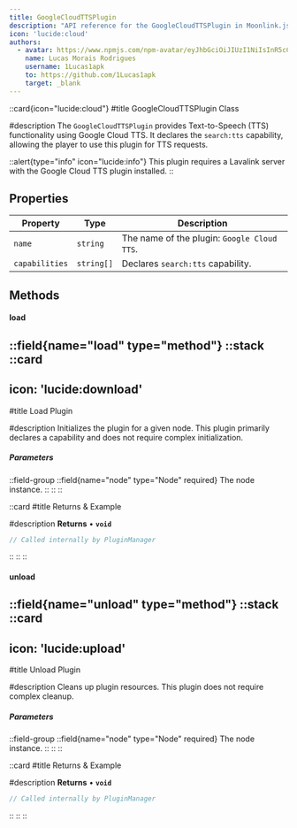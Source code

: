```yaml
---
title: GoogleCloudTTSPlugin
description: "API reference for the GoogleCloudTTSPlugin in Moonlink.js"
icon: 'lucide:cloud'
authors:
  - avatar: https://www.npmjs.com/npm-avatar/eyJhbGciOiJIUzI1NiIsInR5cCI6IkpXVCJ9.eyJhdmF0YXJVUkwiOiJodHRwczovL3MuZ3JhdmF0YXIuY29tL2F2YXRhci9hNmE5NDVhYjJiNzk1MjcyNzVjN2IwMWEyNWM1YzQ2NT9zaXplPTQ5NiZkZWZhdWx0PXJldHJvIn0.5hP6oyShhR-UWUi6KF-lA0cWmE_BJjvIFAwkYCGEZNo
    name: Lucas Morais Rodrigues
    username: 1Lucas1apk
    to: https://github.com/1Lucas1apk
    target: _blank
---
```


::card{icon="lucide:cloud"}
#title
GoogleCloudTTSPlugin Class

#description
The `GoogleCloudTTSPlugin` provides Text-to-Speech (TTS) functionality using Google Cloud TTS. It declares the `search:tts` capability, allowing the player to use this plugin for TTS requests.
<br>

::alert{type="info" icon="lucide:info"}
This plugin requires a Lavalink server with the Google Cloud TTS plugin installed.
::

## Properties

| Property | Type | Description |
|----------|------|-------------|
| `name` | `string` | The name of the plugin: `Google Cloud TTS`. |
| `capabilities` | `string[]` | Declares `search:tts` capability. |

## Methods

#### load
::field{name="load" type="method"}
::stack
  ::card
  ---
  icon: 'lucide:download'
  ---
  #title
  Load Plugin

  #description
  Initializes the plugin for a given node. This plugin primarily declares a capability and does not require complex initialization.
  <br>
  <h5>Parameters</h5>

  ::field-group
    ::field{name="node" type="Node" required}
    The node instance.
    ::
  ::
  ::

  ::card
  #title
  Returns & Example

  #description
  **Returns**
  • **`void`**

  ```js
  // Called internally by PluginManager
  ```
  ::
::
::

#### unload
::field{name="unload" type="method"}
::stack
  ::card
  ---
  icon: 'lucide:upload'
  ---
  #title
  Unload Plugin

  #description
  Cleans up plugin resources. This plugin does not require complex cleanup.
  <br>
  <h5>Parameters</h5>

  ::field-group
    ::field{name="node" type="Node" required}
    The node instance.
    ::
  ::
  ::

  ::card
  #title
  Returns & Example

  #description
  **Returns**
  • **`void`**

  ```js
  // Called internally by PluginManager
  ```
  ::
::
::
